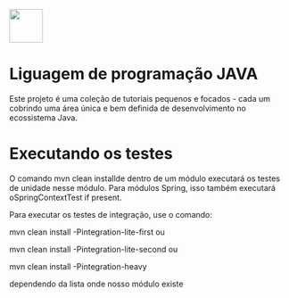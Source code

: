<img src="https://s2.glbimg.com/TES0H8Evg6phh91YTFr0rCyCxTk=/90x68/s2.glbimg.com/EVEqLFXR5M5rFugYYWIQtAg05_E=/0x0:100x100/75x75/s.glbimg.com/po/tt2/f/original/2016/03/01/java.png" width="60" height="60">



# Liguagem de programação JAVA
Este projeto é uma coleção de tutoriais pequenos e focados - cada um cobrindo uma área única e bem definida de desenvolvimento no ecossistema Java.

# Executando os testes
O comando mvn clean installde dentro de um módulo executará os testes de unidade nesse módulo. Para módulos Spring, isso também executará oSpringContextTest if present.

Para executar os testes de integração, use o comando:

mvn clean install -Pintegration-lite-first ou

mvn clean install -Pintegration-lite-second ou

mvn clean install -Pintegration-heavy

dependendo da lista onde nosso módulo existe



